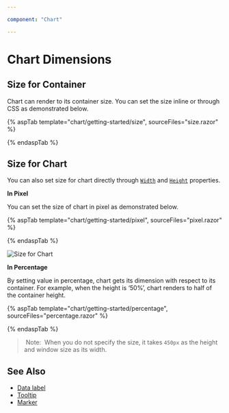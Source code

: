 ```yaml
---

component: "Chart"

---
```


# Chart Dimensions

## Size for Container

Chart can render to its container size. You can set the size inline or through CSS as demonstrated below.

{% aspTab template="chart/getting-started/size", sourceFiles="size.razor" %}

{% endaspTab %}

## Size for Chart

You can also set size for chart directly through [`Width`](https://help.syncfusion.com/cr/blazor/Syncfusion.Blazor~Syncfusion.Blazor.Charts.ChartModel~Width.html) and
[`Height`](https://help.syncfusion.com/cr/blazor/Syncfusion.Blazor~Syncfusion.Blazor.Charts.ChartModel~Height.html) properties.

<!-- markdownlint-disable MD036 -->
**In Pixel**
<!-- markdownlint-disable MD036 -->

You can set the size of chart in pixel as demonstrated below.

{% aspTab template="chart/getting-started/pixel", sourceFiles="pixel.razor" %}

{% endaspTab %}

![Size for Chart](images/chart-dimensions/pixel.png)

**In Percentage**

By setting value in percentage, chart gets its dimension with respect to its container. For example,
when the height is ‘50%’, chart renders to half of the container height.

{% aspTab template="chart/getting-started/percentage", sourceFiles="percentage.razor" %}

{% endaspTab %}

> Note:  When you do not specify the size, it takes `450px` as the height and window size as its width.

## See Also

* [Data label](./data-labels)
* [Tooltip](./tool-tip)
* [Marker](./data-markers)
